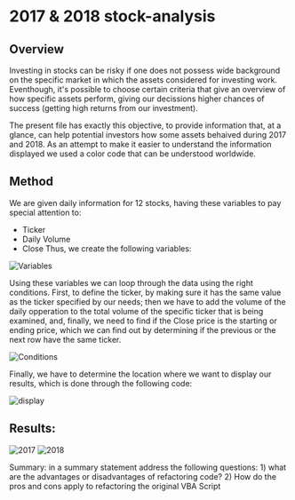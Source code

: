 # 2017 & 2018 stock-analysis

## Overview
Investing in stocks can be risky if one does not possess wide background on the specific market in which the assets considered for investing work. Eventhough, it's possible to choose certain criteria that give an overview of how specific assets perform, giving our decissions higher chances of success (getting high returns from our investment).

The present file has exactly this objective, to provide information that, at a glance, can help potential investors how some assets behaived during 2017 and 2018. As an attempt to make it easier to understand the information displayed we used a color code that can be understood worldwide.


## Method

We are given daily information for 12 stocks, having these variables to pay special attention to:
* Ticker
* Daily Volume
* Close
Thus, we create the following variables:

![Variables](https://user-images.githubusercontent.com/89816213/135195133-75859c97-21dd-43bd-888f-22be1829922a.PNG)

Using these variables we can loop through the data using the right conditions. First, to define the ticker, by making sure it has the same value as the ticker specified by our needs; then we have to add the volume of the daily opperation to the total volume of the specific ticker that is being examined, and, finally, we need to find if the Close price is the starting or ending price, which we can find out by determining if the previous or the next row have the same ticker. 

![Conditions](https://user-images.githubusercontent.com/89816213/135195244-295fc963-ac6c-404e-9d8a-386094b1ead3.PNG)

Finally, we have to determine the location where we want to display our results, which is done through the following code:

![display](https://user-images.githubusercontent.com/89816213/135195957-ce39c2b0-865e-4b60-94d4-59d06cba84d0.PNG)


## Results:

![2017](https://user-images.githubusercontent.com/89816213/135199364-14bb400f-97a5-4997-9b21-d67eae825961.PNG)
![2018](https://user-images.githubusercontent.com/89816213/135199365-1113f2b9-32ec-474b-9a0c-bd3ba1caf704.PNG)



Summary: in a summary statement address the following questions: 1) what are the advantages or disadvantages of refactoring code? 2) How do the pros and cons apply to refactoring the original VBA Script 
